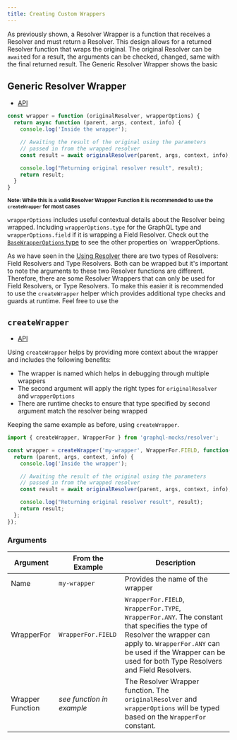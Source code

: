 ```yaml
---
title: Creating Custom Wrappers
---
```


As previously shown, a Resolver Wrapper is a function that receives a Resolver and must return a Resolver. This design
allows for a returned Resolver function that wraps the original. The original Resolver can be `await`ed for a result,
the arguments can be checked, changed, same with the final returned result.
The Generic Resolver Wrapper shows the basic

## Generic Resolver Wrapper
* [API](pathname:///api/graphql-mocks/modules/resolver.types.html#GenericWrapperFunction)

```js
const wrapper = function (originalResolver, wrapperOptions) {
  return async function (parent, args, context, info) {
    console.log('Inside the wrapper');

    // Awaiting the result of the original using the parameters
    // passed in from the wrapped resolver
    const result = await originalResolver(parent, args, context, info);

    console.log("Returning original resolver result", result);
    return result;
  }
}
```
<sup><strong>Note: While this is a valid Resolver Wrapper Function it is recommended to use the `createWrapper` for most cases</strong></sup>

`wrapperOptions` includes useful contextual details about the Resolver being wrapped. Including `wrapperOptions.type`
for the GraphQL type and `wrapperOptions.field` if it is wrapping a Field Resolver. Check out the
[`BaseWrapperOptions` type](pathname:///api/graphql-mocks/modules/resolver.types.html#BaseWrapperOptions) to see the other properties on
`wrapperOptions.

As we have seen in the [Using Resolver](/docs/resolver/using-resolvers) there are two types of Resolvers: Field
Resolvers and Type Resolvers. Both can be wrapped but it's important to note the arguments to these two Resolver
functions are different. Therefore, there are some Resolver Wrappers that can only be used for Field Resolvers, or Type Resolvers. To make this easier it is recommended to use the `createWrapper` helper which provides additional type checks and guards at runtime. Feel free to use the

## `createWrapper`
* [API](pathname:///api/graphql-mocks/modules/resolver.html#createWrapper)

Using `createWrapper` helps by providing more context about the wrapper and includes the following benefits:
* The wrapper is named which helps in debugging through multiple wrappers
* The second argument will apply the right types for `originalResolver` and `wrapperOptions`
* There are runtime checks to ensure that type specified by second argument match the resolver being wrapped

Keeping the same example as before, using `createWrapper`.
```js
import { createWrapper, WrapperFor } from 'graphql-mocks/resolver';

const wrapper = createWrapper('my-wrapper', WrapperFor.FIELD, function(originalResolver, wrapperOptions) {
  return (parent, args, context, info) {
    console.log('Inside the wrapper');

    // Awaiting the result of the original using the parameters
    // passed in from the wrapped resolver
    const result = await originalResolver(parent, args, context, info);

    console.log("Returning original resolver result", result);
    return result;
  };
});
```

### Arguments

| Argument | From the Example | Description |
| --- | --- | --- |
| Name | `my-wrapper` | Provides the name of the wrapper
| WrapperFor | `WrapperFor.FIELD` | `WrapperFor.FIELD`, `WrapperFor.TYPE`, `WrapperFor.ANY`. The constant that specifies the type of Resolver the wrapper can apply to. `WrapperFor.ANY` can be used if the Wrapper can be used for both Type Resolvers and Field Resolvers.
| Wrapper Function | _see function in example_ | The Resolver Wrapper function. The `originalResolver` and `wrapperOptions` will be typed based on the `WrapperFor` constant. |
